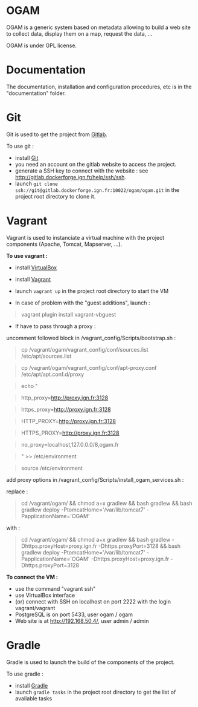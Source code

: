 # OGAM

OGAM is a generic system based on metadata allowing to build a web site to collect data, display them on a map, request the data, ... 
 
OGAM is under GPL license.


# Documentation

The documentation, installation and configuration procedures, etc is in the "documentation" folder.

# Git

Git is used to get the project from [Gitlab](http://gitlab.dockerforge.ign.fr/ogam/ogam).

To use git :
* install [Git](https://git-scm.com/)
* you need an account on the gitlab website to access the project.
* generate a SSH key to connect with the website : see http://gitlab.dockerforge.ign.fr/help/ssh/ssh.
* launch `git clone ssh://git@gitlab.dockerforge.ign.fr:10022/ogam/ogam.git` in the project root directory to clone it.


# Vagrant

Vagrant is used to instanciate a virtual machine with the project components (Apache, Tomcat, Mapserver, ...).

**To use vagrant :**
* install [VirtualBox](https://www.virtualbox.org/)
* install [Vagrant](https://www.vagrantup.com/)
* launch `vagrant up`  in the project root directory to start the VM

* In case of problem with the "guest additions", launch :
 
>vagrant plugin install vagrant-vbguest

* If have to pass through a proxy :

uncomment followed block in /vagrant_config/Scripts/bootstrap.sh :

>cp /vagrant/ogam/vagrant_config/conf/sources.list /etc/apt/sources.list

>cp /vagrant/ogam/vagrant_config/conf/apt-proxy.conf /etc/apt/apt.conf.d/proxy

>

>echo "

>http_proxy=http://proxy.ign.fr:3128

>https_proxy=http://proxy.ign.fr:3128

>HTTP_PROXY=http://proxy.ign.fr:3128

>HTTPS_PROXY=http://proxy.ign.fr:3128

>no_proxy=localhost,127.0.0.0/8,ogam.fr

>" >> /etc/environment

>source /etc/environment

add proxy options in /vagrant_config/Scripts/install_ogam_services.sh :
 
replace :

>cd /vagrant/ogam/ && chmod a+x gradlew && bash gradlew && bash gradlew deploy -PtomcatHome='/var/lib/tomcat7' -PapplicationName='OGAM'

with :

>cd /vagrant/ogam/ && chmod a+x gradlew && bash gradlew -Dhttps.proxyHost=proxy.ign.fr -Dhttps.proxyPort=3128 && bash gradlew deploy -PtomcatHome='/var/lib/tomcat7' -PapplicationName='OGAM' -Dhttps.proxyHost=proxy.ign.fr -Dhttps.proxyPort=3128

**To connect the VM :**
* use the command "vagrant ssh"
* use VirtualBox interface
* (or) connect with SSH on localhost on port 2222 with the login vagrant/vagrant  
* PostgreSQL is on port 5433, user ogam / ogam
* Web site is at http://192.168.50.4/, user admin / admin




# Gradle

Gradle is used to launch the build of the components of the project.

To use gradle :
* install [Gradle](https://gradle.org/)
* launch `gradle tasks`  in the project root directory to get the list of available tasks